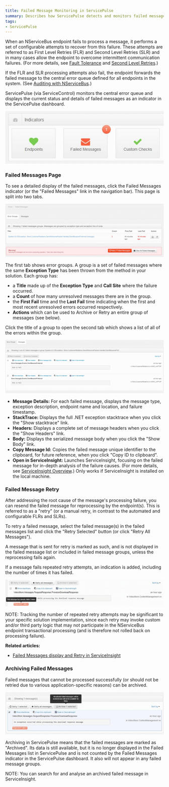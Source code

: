 ```yaml
---
title: Failed Message Monitoring in ServicePulse
summary: Describes how ServicePulse detects and monitors failed messages, and how you can resend messages for reprocessing, or archive repeatedly failing messages
tags:
- ServicePulse
---
```


When an NServiceBus endpoint fails to process a message, it performs a set of configurable attempts to recover from this failure. These attempts are referred to as First Level Retries (FLR) and Second Level Retries (SLR) and in many cases allow the endpoint to overcome intermittent communication failures. (For more details, see [Fault Tolerance](/servicematrix/getting-started-with-nservicebus-using-servicematrix-2.0-fault-tolerance.md#fault-tolerance) and [Second Level Retries](/nservicebus/errors/automatic-retries.md).)

If the FLR and SLR processing attempts also fail, the endpoint forwards the failed message to the central error queue defined for all endpoints in the system. (See [Auditing with NServiceBus](/nservicebus/operations/auditing.md).) 

ServicePulse (via ServiceControl) monitors the central error queue and displays the current status and details of failed messages as an indicator in the ServicePulse dashboard.

![Failed Messages indicator](images/indicators-failed-message.png)
    

### Failed Messages Page

To see a detailed display of the failed messages, click the Failed Messages indicator (or the "Failed Messages" link in the navigation bar). This page is split into two tabs.


![Failed Message Groups Page](intro-failed-messages-failed-groups-page.png)


The first tab shows error groups. A group is a set of failed messages where the same **Exception Type** has been thrown from the method in your solution. Each group has:

* a **Title** made up of the **Exception Type** and **Call Site** where the failure occurred.
* a **Count** of how many unresolved messages there are in the group.
* the **First Fail** time and the **Last Fail** time indicating when the first and most recent unresolved errors occurred respectively.
* **Actions** which can be used to Archive or Retry an entire group of messages (see below).

Click the title of a group to open the second tab which shows a list of all of the errors within the group.

![Failed Messages Page](intro-failed-messages-failed-messages-page.png)


* **Message Details:** For each failed message, displays the message type, exception description, endpoint name and location, and failure timestamp.    
* **StackTrace:** Displays the full .NET exception stacktrace when you click the "Show stacktrace" link.
* **Headers:** Displays a complete set of message headers when you click the "Show Headers" link.
* **Body:** Displays the serialized message body when you click the "Show Body" link.
* **Copy Message Id:** Copies the failed message unique identifier to the clipboard, for future reference, when you click "Copy ID to clipboard". 
* **Open in ServiceInsight:** Launches ServiceInsight, focusing on the failed message for in-depth analysis of the failure causes. (For more details, see [ServiceInsight Overview](/serviceinsight/getting-started-overview.md).) Only works if ServiceInsight is installed on the local machine.   


### Failed Message Retry

After addressing the root cause of the message's processing failure, you can resend the failed message for reprocessing by the endpoint(s). This is referred to as a "retry" (or a manual retry, in contrast to the automated and configurable FLRs and SLRs).

To retry a failed message, select the failed message(s) in the failed messages list and click the "Retry Selected" button (or click "Retry All Messages").

A message that is sent for retry is marked as such, and is not displayed in the failed message list or included in failed message groups, unless the reprocessing fails again.

If a message fails repeated retry attempts, an indication is added, including the number of times it has failed. 
   
   
![Repeated failure indication](images/failed-messages-repeated-failure.png)

NOTE: Tracking the number of repeated retry attempts may be significant to your specific solution implementation, since each retry may invoke custom and/or third party logic that may not participate in the NServiceBus endpoint transactional  processing (and is therefore not rolled back on processing failure). 


**Related articles:**

* [Failed Messages display and Retry in ServiceInsight](/serviceinsight/getting-started-overview.md#errors-and-retries)


### Archiving Failed Messages

Failed messages that cannot be processed successfully (or should not be retried due to various application-specific reasons) can be archived.

![Failed Message Archive](images/failed-messages-archive.png)

Archiving in ServicePulse means that the failed messages are marked as "Archived". Its data is still available, but it is no longer displayed in the Failed Messages list in ServicePulse and is not counted by the Failed Messages indicator in the ServicePulse dashboard. It also will not appear in any failed message groups.

NOTE: You can search for and analyse an archived failed message in ServiceInsight.